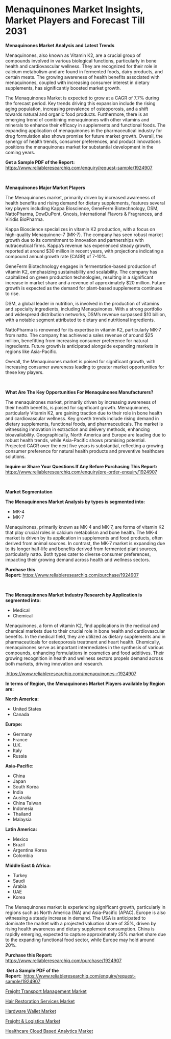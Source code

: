 <p><h1>Menaquinones Market Insights, Market Players and Forecast Till 2031</h1></p><p><strong>Menaquinones Market Analysis and Latest Trends</strong></p>
<p><p>Menaquinones, also known as Vitamin K2, are a crucial group of compounds involved in various biological functions, particularly in bone health and cardiovascular wellness. They are recognized for their role in calcium metabolism and are found in fermented foods, dairy products, and certain meats. The growing awareness of health benefits associated with menaquinones, coupled with increasing consumer interest in dietary supplements, has significantly boosted market growth. </p><p>The Menaquinones Market is expected to grow at a CAGR of 7.7% during the forecast period. Key trends driving this expansion include the rising aging population, increasing prevalence of osteoporosis, and a shift towards natural and organic food products. Furthermore, there is an emerging trend of combining menaquinones with other vitamins and minerals to enhance their efficacy in supplements and functional foods. The expanding application of menaquinones in the pharmaceutical industry for drug formulation also shows promise for future market growth. Overall, the synergy of health trends, consumer preferences, and product innovations positions the menaquinones market for substantial development in the coming years.</p></p>
<p><strong>Get a Sample PDF of the Report:&nbsp;</strong> <a href="https://www.reliableresearchiq.com/enquiry/request-sample/1924907?utm_campaign=1555&utm_medium=2&utm_source=Github&utm_content=ia&utm_term=24102024&utm_id=menaquinones">https://www.reliableresearchiq.com/enquiry/request-sample/1924907</a></p>
<p>&nbsp;</p>
<p><strong>Menaquinones Major Market Players</strong></p>
<p><p>The Menaquinones market, primarily driven by increased awareness of health benefits and rising demand for dietary supplements, features several key players including Kappa Bioscience, GeneFerm Biotechnology, DSM, NattoPharma, DowDuPont, Gnosis, International Flavors & Fragrances, and Viridis BioPharma.</p><p>Kappa Bioscience specializes in vitamin K2 production, with a focus on high-quality Menaquinone-7 (MK-7). The company has seen robust market growth due to its commitment to innovation and partnerships with nutraceutical firms. Kappa’s revenue has experienced steady growth, reported at around $30 million in recent years, with projections indicating a compound annual growth rate (CAGR) of 7-10%.</p><p>GeneFerm Biotechnology engages in fermentation-based production of vitamin K2, emphasizing sustainability and scalability. The company has capitalized on green production technologies, resulting in a significant increase in market share and a revenue of approximately $20 million. Future growth is expected as the demand for plant-based supplements continues to rise.</p><p>DSM, a global leader in nutrition, is involved in the production of vitamins and specialty ingredients, including Menaquinones. With a strong portfolio and widespread distribution networks, DSM’s revenue surpassed $10 billion, with a notable segment attributed to dietary and nutritional ingredients.</p><p>NattoPharma is renowned for its expertise in vitamin K2, particularly MK-7 from natto. The company has achieved a sales revenue of around $25 million, benefitting from increasing consumer preference for natural ingredients. Future growth is anticipated alongside expanding markets in regions like Asia-Pacific.</p><p>Overall, the Menaquinones market is poised for significant growth, with increasing consumer awareness leading to greater market opportunities for these key players.</p></p>
<p>&nbsp;</p>
<p><strong>What Are The Key Opportunities For Menaquinones Manufacturers?</strong></p>
<p><p>The menaquinones market, primarily driven by increasing awareness of their health benefits, is poised for significant growth. Menaquinones, particularly Vitamin K2, are gaining traction due to their role in bone health and cardiovascular wellness. Key growth trends include rising demand in dietary supplements, functional foods, and pharmaceuticals. The market is witnessing innovation in extraction and delivery methods, enhancing bioavailability. Geographically, North America and Europe are leading due to robust health trends, while Asia-Pacific shows promising potential. Projected CAGR over the next five years is substantial, reflecting a growing consumer preference for natural health products and preventive healthcare solutions.</p></p>
<p><strong>Inquire or Share Your Questions If Any Before Purchasing This Report:</strong> <a href="https://www.reliableresearchiq.com/enquiry/pre-order-enquiry/1924907?utm_campaign=1555&utm_medium=2&utm_source=Github&utm_content=ia&utm_term=24102024&utm_id=menaquinones">https://www.reliableresearchiq.com/enquiry/pre-order-enquiry/1924907</a></p>
<p>&nbsp;</p>
<p><strong>Market Segmentation</strong></p>
<p><strong>The Menaquinones Market Analysis by types is segmented into:</strong></p>
<p><ul><li>MK-4</li><li>MK-7</li></ul></p>
<p><p>Menaquinones, primarily known as MK-4 and MK-7, are forms of vitamin K2 that play crucial roles in calcium metabolism and bone health. The MK-4 market is driven by its application in supplements and food products, often derived from animal sources. In contrast, the MK-7 market is expanding due to its longer half-life and benefits derived from fermented plant sources, particularly natto. Both types cater to diverse consumer preferences, impacting their growing demand across health and wellness sectors.</p></p>
<p><strong>Purchase this Report:&nbsp;</strong><a href="https://www.reliableresearchiq.com/purchase/1924907?utm_campaign=1555&utm_medium=2&utm_source=Github&utm_content=ia&utm_term=24102024&utm_id=menaquinones">https://www.reliableresearchiq.com/purchase/1924907</a></p>
<p>&nbsp;</p>
<p><strong>The Menaquinones Market Industry Research by Application is segmented into:</strong></p>
<p><ul><li>Medical</li><li>Chemical</li></ul></p>
<p><p>Menaquinones, a form of vitamin K2, find applications in the medical and chemical markets due to their crucial role in bone health and cardiovascular benefits. In the medical field, they are utilized as dietary supplements and in pharmaceuticals for osteoporosis treatment and heart health. Chemically, menaquinones serve as important intermediates in the synthesis of various compounds, enhancing formulations in cosmetics and food additives. Their growing recognition in health and wellness sectors propels demand across both markets, driving innovation and research.</p></p>
<p><a href="https://www.reliableresearchiq.com/menaquinones-r1924907?utm_campaign=1555&utm_medium=2&utm_source=Github&utm_content=ia&utm_term=24102024&utm_id=menaquinones">&nbsp;https://www.reliableresearchiq.com/menaquinones-r1924907</a></p>
<p><strong>In terms of Region, the Menaquinones Market Players available by Region are:</strong></p>
<p>
    <p> <strong> North America: </strong>
        <ul>
            <li>United States</li>
            <li>Canada</li>
        </ul>
        </p> 
    <p> <strong> Europe: </strong>
        <ul>
            <li>Germany</li>
            <li>France</li>
            <li>U.K.</li>
            <li>Italy</li>
            <li>Russia</li>
        </ul>
        </p> 
    <p> <strong> Asia-Pacific: </strong>
        <ul>
            <li>China</li>
            <li>Japan</li>
            <li>South Korea</li>
            <li>India</li>
            <li>Australia</li>
            <li>China Taiwan</li>
            <li>Indonesia</li>
            <li>Thailand</li>
            <li>Malaysia</li>
        </ul>
        </p> 
    <p> <strong> Latin America: </strong>
        <ul>
            <li>Mexico</li>
            <li>Brazil</li>
            <li>Argentina Korea</li>
            <li>Colombia</li>
        </ul>
        </p> 
    <p> <strong> Middle East & Africa: </strong>
        <ul>
            <li>Turkey</li>
            <li>Saudi</li>
            <li>Arabia</li>
            <li>UAE</li>
            <li>Korea</li>
        </ul>
    </p>
    </p>
<p><p>The Menaquinones market is experiencing significant growth, particularly in regions such as North America (NA) and Asia-Pacific (APAC). Europe is also witnessing a steady increase in demand. The USA is anticipated to dominate the market with a projected valuation share of 35%, driven by rising health awareness and dietary supplement consumption. China is rapidly emerging, expected to capture approximately 25% market share due to the expanding functional food sector, while Europe may hold around 20%.</p></p>
<p><strong>Purchase this Report: </strong><a href="https://www.reliableresearchiq.com/purchase/1924907?utm_campaign=1555&utm_medium=2&utm_source=Github&utm_content=ia&utm_term=24102024&utm_id=menaquinones">https://www.reliableresearchiq.com/purchase/1924907</a></p>
<p>&nbsp;<strong>Get a Sample PDF of the Report:&nbsp;&nbsp;</strong><a href="https://www.reliableresearchiq.com/enquiry/request-sample/1924907?utm_campaign=1555&utm_medium=2&utm_source=Github&utm_content=ia&utm_term=24102024&utm_id=menaquinones">https://www.reliableresearchiq.com/enquiry/request-sample/1924907</a></p>
<p><strong></strong></p>
<p><p><a href="https://www.linkedin.com/pulse/digital-transformation-freight-transport-management-hczsc?utm_campaign=1555&utm_medium=2&utm_source=Github&utm_content=ia&utm_term=24102024&utm_id=menaquinones">Freight Transport Management Market</a></p><p><a href="https://www.linkedin.com/pulse/hair-restoration-services-market-trends-strategic-insights-2rsdc?utm_campaign=1555&utm_medium=2&utm_source=Github&utm_content=ia&utm_term=24102024&utm_id=menaquinones">Hair Restoration Services Market</a></p><p><a href="https://www.linkedin.com/pulse/global-hardware-wallet-market-share-growth-opportunities-growing-ctysc?utm_campaign=1555&utm_medium=2&utm_source=Github&utm_content=ia&utm_term=24102024&utm_id=menaquinones">Hardware Wallet Market</a></p><p><a href="https://www.linkedin.com/pulse/freight-logistics-market-global-regional-analysis-yo8oc?utm_campaign=1555&utm_medium=2&utm_source=Github&utm_content=ia&utm_term=24102024&utm_id=menaquinones">Freight & Logistics Market</a></p><p><a href="https://www.linkedin.com/pulse/in-depth-analysis-global-healthcare-cloud-based-analytics-market-ocbic?utm_campaign=1555&utm_medium=2&utm_source=Github&utm_content=ia&utm_term=24102024&utm_id=menaquinones">Healthcare Cloud Based Analytics Market</a></p></p>